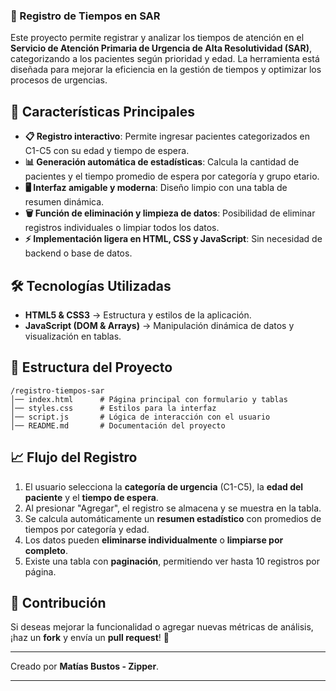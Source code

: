 
### 🏥 Registro de Tiempos en SAR

Este proyecto permite registrar y analizar los tiempos de atención en el **Servicio de Atención Primaria de Urgencia de Alta Resolutividad (SAR)**, categorizando a los pacientes según prioridad y edad. La herramienta está diseñada para mejorar la eficiencia en la gestión de tiempos y optimizar los procesos de urgencias.

## 🚀 Características Principales
- **📋 Registro interactivo**: Permite ingresar pacientes categorizados en C1-C5 con su edad y tiempo de espera.
- **📊 Generación automática de estadísticas**: Calcula la cantidad de pacientes y el tiempo promedio de espera por categoría y grupo etario.
- **🖥️ Interfaz amigable y moderna**: Diseño limpio con una tabla de resumen dinámica.
- **🗑️ Función de eliminación y limpieza de datos**: Posibilidad de eliminar registros individuales o limpiar todos los datos.
- **⚡ Implementación ligera en HTML, CSS y JavaScript**: Sin necesidad de backend o base de datos.

## 🛠 Tecnologías Utilizadas
- **HTML5 & CSS3** → Estructura y estilos de la aplicación.
- **JavaScript (DOM & Arrays)** → Manipulación dinámica de datos y visualización en tablas.

## 📂 Estructura del Proyecto
```
/registro-tiempos-sar
│── index.html      # Página principal con formulario y tablas
│── styles.css      # Estilos para la interfaz
│── script.js       # Lógica de interacción con el usuario
│── README.md       # Documentación del proyecto
```

## 📈 Flujo del Registro
1. El usuario selecciona la **categoría de urgencia** (C1-C5), la **edad del paciente** y el **tiempo de espera**.
2. Al presionar "Agregar", el registro se almacena y se muestra en la tabla.
3. Se calcula automáticamente un **resumen estadístico** con promedios de tiempos por categoría y edad.
4. Los datos pueden **eliminarse individualmente** o **limpiarse por completo**.
5. Existe una tabla con **paginación**, permitiendo ver hasta 10 registros por página.

## 📢 Contribución
Si deseas mejorar la funcionalidad o agregar nuevas métricas de análisis, ¡haz un **fork** y envía un **pull request**! 🚀  

---

Creado por **Matías Bustos - Zipper**.

---
